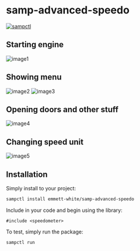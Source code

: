# samp-advanced-speedo

[![sampctl](https://img.shields.io/badge/sampctl-samp--advanced--speedo-2f2f2f.svg?style=for-the-badge)](https://github.com/emmett-white/samp-advanced-speedo)

<!--
Short description of your library, why it's useful, some examples, pictures or
videos. Link to your forum release thread too.

Remember: You can use "forumfmt" to convert this readme to forum BBCode!

What the sections below should be used for:

`## Installation`: Leave this section un-edited unless you have some specific
additional installation procedure.

`## Testing`: Whether your library is tested with a simple `main()` and `print`,
unit-tested, or demonstrated via prompting the player to connect, you should
include some basic information for users to try out your code in some way.

And finally, maintaining your version number`:

* Follow [Semantic Versioning](https://semver.org/)
* When you release a new version, update `VERSION` and `git tag` it
* Versioning is important for sampctl to use the version control features

Happy Pawning!
-->

## Starting engine
![image1](https://i.ibb.co/1rT8j9x/sa-mp-006.png)
## Showing menu
![image2](https://i.ibb.co/XDnyW7M/sa-mp-007.png)
![image3](https://i.ibb.co/hmD9n8d/sa-mp-008.png)
## Opening doors and other stuff
![image4](https://i.ibb.co/8zJ7Vfj/sa-mp-009.png)
## Changing speed unit
![image5](https://i.ibb.co/g6ZBWsV/sa-mp-010.png)

## Installation

Simply install to your project:

```bash
sampctl install emmett-white/samp-advanced-speedo
```

Include in your code and begin using the library:

```pawn
#include <speedometer>
```

To test, simply run the package:

```bash
sampctl run
```
